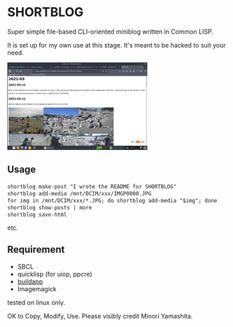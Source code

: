 SHORTBLOG
=========

Super simple file-based CLI-oriented miniblog written in Common LISP.

It is set up for my own use at this stage. It's meant to be hacked to suit your need.

![example diary](https://raw.githubusercontent.com/ympbyc/shortblog/gh-pages/blog/2021-03/thumbs/shot-2021-03-12_22-15-14.jpg)

Usage
-----

```
shortblog make-post "I wrote the README for SHORTBLOG"
shortblog add-media /mnt/DCIM/xxx/IMGP0000.JPG
for img in /mnt/DCIM/xxx/*.JPG; do shortblog add-media "$img"; done
shortblog show-posts | more
shortblog save-html
```

etc.


Requirement
-----------

+ SBCL
+ quicklisp (for uiop, ppcre)
+ [buildapp](https://www.xach.com/lisp/buildapp)
+ Imagemagick

tested on linux only.


OK to Copy, Modify, Use. Please visibly credit Minori Yamashita.
